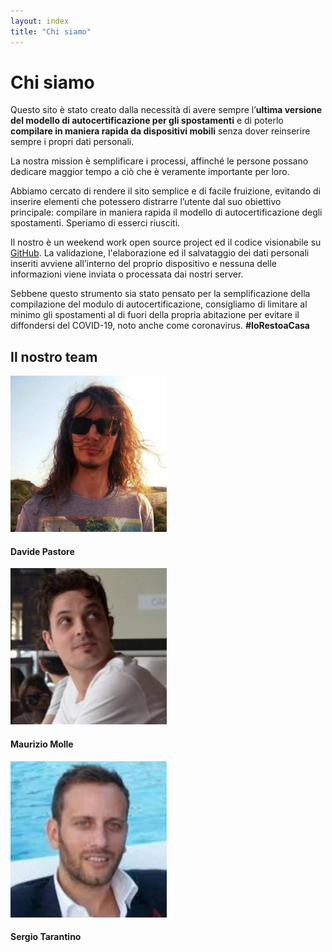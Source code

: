 ```yaml
---
layout: index
title: "Chi siamo"
---
```

<div class="container px-3 py-3 pt-md-5 pb-md-4 mx-auto text-justify">
    <h1 class="h1-responsive text-center">Chi siamo</h1>
    <p>Questo sito è stato creato dalla necessità di avere sempre l’<b>ultima versione del modello di autocertificazione per gli spostamenti</b> e di poterlo <b>compilare in maniera rapida da dispositivi mobili</b> senza dover reinserire sempre i propri dati personali.</p>
    <p>La nostra mission è semplificare i processi, affinché le persone possano dedicare maggior tempo a ciò che è veramente importante per loro.</p>
    <p>Abbiamo cercato di rendere il sito semplice e di facile fruizione, evitando di inserire elementi che potessero distrarre l’utente dal suo obiettivo principale: compilare in maniera rapida il modello di autocertificazione degli spostamenti. Speriamo di esserci riusciti.</p>
    <p>Il nostro è un weekend work open source project ed il codice visionabile su <a href="{{ site.github_project_url }}" target="_blank">GitHub</a>.
    La validazione, l'elaborazione ed il salvataggio dei dati personali inseriti avviene all’interno del proprio dispositivo e nessuna delle informazioni viene inviata o processata dai nostri server.<br>
    </p>
    <p>Sebbene questo strumento sia stato pensato per la semplificazione della compilazione del modulo di autocertificazione, consigliamo di limitare al minimo gli spostamenti al di fuori della propria abitazione per evitare il diffondersi del COVID-19, noto anche come coronavirus. <b>#IoRestoaCasa</b></p>
    <section class="team-section text-center my-5">

  <!-- Section heading -->
  <h2 class="h2-responsive my-5">Il nostro team</h2>
  <!-- Section description -->
  <p class="grey-text w-responsive mx-auto mb-5"></p>

  <!-- Grid row -->
  <div class="row text-center">
    <!-- Davide Pastore -->
    <div class="col-md-4 mb-md-0 mb-5">
      <div class="avatar mx-auto">
        <img src="/img/cs-dp.jpg" class="rounded z-depth-1-half" alt="Foto Davide Pastore">
      </div>
      <h4 class="font-weight-bold dark-grey-text my-4">Davide Pastore</h4>
      <!-- <h6 class="text-uppercase grey-text mb-3"><strong></strong></h6>-->
      <a type="button" class="btn-floating btn-sm mx-1 mb-0 btn-tw" href="mailto:davide.pastore@covidcert.it">
        <i class="fa fa-envelope "></i>
      </a>
      <a type="button" class="btn-floating btn-sm mx-1 mb-0 btn-li" href="https://www.linkedin.com/in/davide-pastore-9271b847/">
        <i class="fa fa-linkedin"></i>
      </a>
      <a type="button" class="btn-floating btn-sm mx-1 mb-0 btn-dribbble" href="https://github.com/DavidePastore">
        <i class="fa fa-github"></i>
      </a>
    </div>
    <!-- Maurizio Molle -->
    <div class="col-md-4 mb-md-0 mb-5">
      <div class="avatar mx-auto">
        <img src="/img/cs-mm.jpg" class="rounded z-depth-1-half" alt="Foto Maurizio Molle">
      </div>
      <h4 class="font-weight-bold dark-grey-text my-4">Maurizio Molle</h4>
      <!-- <h6 class="text-uppercase grey-text mb-3"><strong></strong></h6>-->
      <!--Email-->
      <a type="button" class="btn-floating btn-sm mx-1 mb-0 btn-tw" href="mailto:maurizio.molle@covidcert.it">
        <i class="fa fa-envelope "></i>
      </a>
      <a type="button" class="btn-floating btn-sm mx-1 mb-0 btn-li" href="https://www.linkedin.com/in/mauriziomolle/">
        <i class="fa fa-linkedin"></i>
      </a>
    </div>
    <!-- Sergio Tarantino -->
    <div class="col-md-4">
      <div class="avatar mx-auto">
        <img src="/img/cs-st.jpg" class="rounded shadow z-depth-1-half" alt="Foto Sergio Tarantino">
      </div>
      <h4 class="font-weight-bold dark-grey-text my-4">Sergio Tarantino</h4>
      <!-- <h6 class="text-uppercase grey-text mb-3"><strong></strong></h6>-->
      <a type="button" class="btn-floating btn-sm mx-1 mb-0 btn-tw" href="mailto:sergio.tarantino@covidcert.it">
        <i class="fa fa-envelope "></i>
      </a>
      <a type="button" class="btn-floating btn-sm mx-1 mb-0 btn-li" href="https://www.linkedin.com/in/sergiotarantino/">
        <i class="fa fa-linkedin"></i>
      </a>
    </div>
    <!-- Grid column -->

  </div>
  <!-- Grid row -->

</section>
</div>